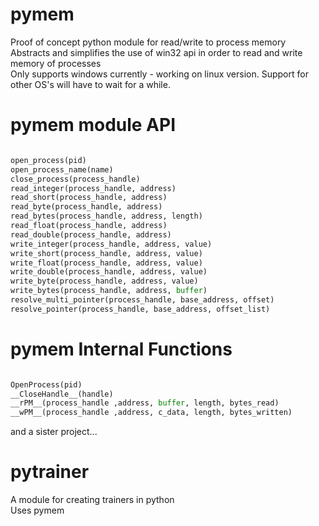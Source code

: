 # pymem
Proof of concept python module for read/write to process memory<br>
Abstracts and simplifies the use of win32 api in order to read and write memory of processes<br>
Only supports windows currently - working on linux version.
Support for other OS's will have to wait for a while.
<br>

# pymem module API
```python

open_process(pid)
open_process_name(name)
close_process(process_handle)
read_integer(process_handle, address)
read_short(process_handle, address)
read_byte(process_handle, address)
read_bytes(process_handle, address, length)
read_float(process_handle, address)
read_double(process_handle, address)
write_integer(process_handle, address, value)
write_short(process_handle, address, value)
write_float(process_handle, address, value)
write_double(process_handle, address, value)
write_byte(process_handle, address, value)
write_bytes(process_handle, address, buffer)
resolve_multi_pointer(process_handle, base_address, offset)
resolve_pointer(process_handle, base_address, offset_list)
```
# pymem Internal Functions
```python

OpenProcess(pid)
__CloseHandle__(handle)
__rPM__(process_handle ,address, buffer, length, bytes_read)
__wPM__(process_handle ,address, c_data, length, bytes_written)
```
and a sister project...<br>

# pytrainer
A module for creating trainers in python<br>
Uses pymem<br>
